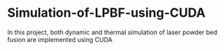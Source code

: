 # Simulation-of-LPBF-using-CUDA
In this project, both dynamic and thermal simulation of laser powder bed fusion are implemented using CUDA
